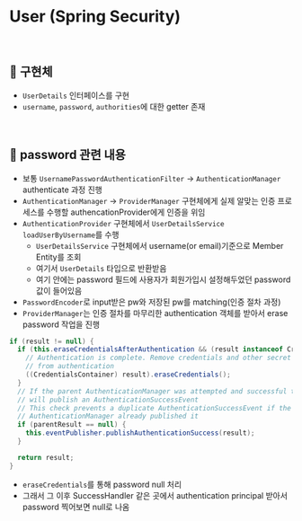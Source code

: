 # User (Spring Security)

<br>

## :pushpin: 구현체
- `UserDetails` 인터페이스를 구현
- `username`, `password`, `authorities`에 대한 getter 존재

<br>

## :pushpin: password 관련 내용
- 보통 `UsernamePasswordAuthenticationFilter` -> `AuthenticationManager` authenticate 과정 진행
- `AuthenticationManager` -> `ProviderManager` 구현체에게 실제 알맞는 인증 프로세스를 수행할 authencationProvider에게 인증을 위임
- `AuthenticationProvider` 구현체에서 `UserDetailsService` `loadUserByUsername`를 수행
  - `UserDetailsService` 구현체에서 username(or email)기준으로 Member Entity를 조회
  - 여기서 `UserDetails` 타입으로 반환받음
  - 여기 안에는 password 필드에 사용자가 회원가입시 설정해두었던 password 값이 들어있음
- `PasswordEncoder`로 input받은 pw와 저장된 pw를 matching(인증 절차 과정)
- `ProviderManager`는 인증 절차를 마무리한 authentication 객체를 받아서 erase password 작업을 진행
```java
if (result != null) {
  if (this.eraseCredentialsAfterAuthentication && (result instanceof CredentialsContainer)) {
    // Authentication is complete. Remove credentials and other secret data
    // from authentication
    ((CredentialsContainer) result).eraseCredentials();
  }
  // If the parent AuthenticationManager was attempted and successful then it
  // will publish an AuthenticationSuccessEvent
  // This check prevents a duplicate AuthenticationSuccessEvent if the parent
  // AuthenticationManager already published it
  if (parentResult == null) {
    this.eventPublisher.publishAuthenticationSuccess(result);
  }

  return result;
}
```
- `eraseCredentials`를 통해 password null 처리
- 그래서 그 이후 SuccessHandler 같은 곳에서 authentication principal 받아서 password 찍어보면 null로 나옴